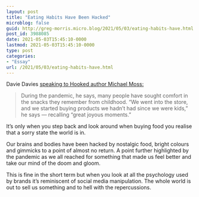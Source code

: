 ```yaml
---
layout: post
title: "Eating Habits Have Been Hacked"
microblog: false
guid: http://greg-morris.micro.blog/2021/05/03/eating-habits-have.html
post_id: 3988085
date: 2021-05-03T15:45:10-0000
lastmod: 2021-05-03T15:45:10-0000
type: post
categories:
- "Essay"
url: /2021/05/03/eating-habits-have.html
---
```

<!--kg-card-begin: html--><p>Davie Davies <a href="https://www.npr.org/sections/health-shots/2021/04/26/990821079/cheap-legal-and-everywhere-how-food-companies-get-us-hooked-on-junk?t=1620056325578">speaking to Hooked author Michael Moss:</a></p>
<blockquote><p>
  During the pandemic, he says, many people have sought comfort in the snacks they remember from childhood. “We went into the store, and we started buying products we hadn’t had since we were kids,” he says — recalling “great joyous moments.”
</p></blockquote>
<p>It’s only when you step back and look around when buying food you realise that a sorry state the world is in.</p>
<p>Our brains and bodies have been hacked by nostalgic food, bright colours and gimmicks to a point of almost no return. A point further highlighted by the pandemic as we all reached for something that made us feel better and take our mind of the doom and gloom.</p>
<p>This is fine in the short term but when you look at all the psychology used by brands it’s reminiscent of social media manipulation. The whole world is out to sell us something and to hell with the repercussions.</p>
<!--kg-card-end: html-->
